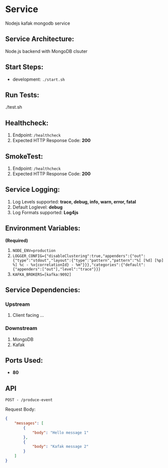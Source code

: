 # Service
Nodejs kafak mongodb service

## Service Architecture:
Node.js backend with MongoDB clsuter

## Start Steps:
* development: `./start.sh`

## Run Tests:
./test.sh

## Healthcheck:

1.  Endpoint: `/healthcheck`
2.  Expected HTTP Response Code: **200**

## SmokeTest:
1.  Endpoint: `/healthcheck`
2.  Expected HTTP Response Code: **200**

## Service Logging:

1.  Log Levels supported: **trace, debug, info, warn, error, fatal**
2.  Default Loglevel: **debug**
3.  Log Formats supported: **Log4js**

## Environment Variables:

**(Required)**

1. `NODE_ENV=production` 
2. `LOGGER_CONFIG={"disableClustering":true,"appenders":{"out":{"type":"stdout","layout":{"type":"pattern","pattern":"%[ [%d] [%p] %] %c - %x{correlationId} - %m"}}},"categories":{"default":{"appenders":["out"],"level":"trace"}}}`
3. `KAFKA_BROKERS=[kafka:9092]`

## Service Dependencies:
### Upstream
1. Client facing ...

### Downstream
1. MongoDB
2. Kafak

## Ports Used:
* **80**

## API
`POST - /produce-event`

Request Body:
```json
{
    "messages": [
        {
            "body": "Hello message 1"
        },
        {
            "body": "Kafak message 2"
        }
    ]
}
```